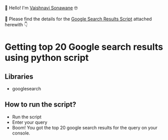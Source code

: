 :wave: Hello! I'm [Vaishnavi Sonawane](https://github.com/v-sonawane) :nerd_face: <br><br>
:bookmark_tabs: Please find the details for the [Google Search Results Script](https://github.com/v-sonawane/AlgoCode/blob/master/Python/GoogleSearchResults/GoogleSearch.py) attached herewith :point_down:

# Getting top 20 Google search results using python script

## Libraries
- googlesearch
## How to run the script?

- Run the script
- Enter your query
- Boom! You got the top 20 google search results for the query on your console.
